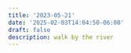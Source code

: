 ```yaml
---
title: '2023-05-21'
date: '2025-02-03T14:04:50-06:00'
draft: false
description: walk by the river
---
```

